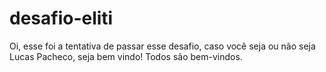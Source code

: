 # desafio-eliti
Oi, esse foi a tentativa de passar esse desafio, caso você seja ou não seja Lucas Pacheco, seja bem vindo! Todos são bem-vindos.
